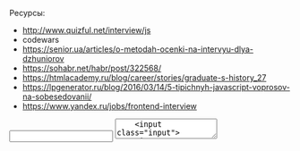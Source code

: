 Ресурсы:
- http://www.quizful.net/interview/js 
- codewars
- https://senior.ua/articles/o-metodah-ocenki-na-intervyu-dlya-dzhuniorov
- https://sohabr.net/habr/post/322568/
- https://htmlacademy.ru/blog/career/stories/graduate-s-history_27
- https://lpgenerator.ru/blog/2016/03/14/5-tipichnyh-javascript-voprosov-na-sobesedovanii/
- https://www.yandex.ru/jobs/frontend-interview

<div class="main">
    <p>
    <input class="input"> 
    <textarea>
    <input class="input"> 
    <input class="input">
    <p> 
    <input class="input"> <-
    <div class="card">
        <p></p>
        <input class="input">
    </div>
    <span>
<div>

.main > p + input {}



Вопросы:
- https://forum.jscourse.com/t/javascript-html-css/1827

- Палиндром - написать функцию, которая проверяет является ли строка палиндромом
Пример:    
    isPalindrome('tomamot'); // true
    isPalindrome('tomat'); // false

- FizzBuzz
- Анаграмма 

Пример:
    isAnagram('finder', 'friend'); // true
    isAnagram('robot', 'tobow'); // false

- Поиск гласных букв

- Напишите функцию, которая будет проходить через массив целых чисел и выводить индекс каждого элемента с задержкой в 3 секунды.

- Можно ли из js менять значения в before, after?
- Фибоначчи

- Реализация каррирования -> mul(10)(20)(30)(40)

- (2).plus(3).minus(1) 
- Есть несколько слов, определить состоят ли они из одних и тех же букв('кот', 'ток', 'окт')

- Сортировка пузырьком
- Реализация стека, очереди
- Реализация двоичного поиска

- Есть строка, состоящая из разных скобок, проверить закрыты ли все.  Пример строки: "())({}}{()][]["

- [1,2,3,4,5].duplicator() - заработал

